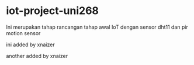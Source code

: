 # iot-project-uni268

Ini merupakan tahap rancangan tahap awal IoT dengan sensor dht11 dan pir motion sensor


ini added by xnaizer 

another added by xnaizer